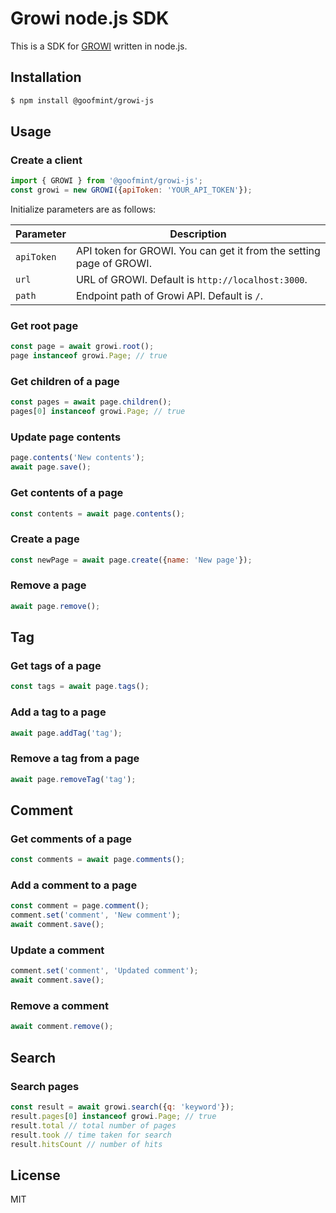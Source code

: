 # Growi node.js SDK

This is a SDK for [GROWI](https://growi.org/) written in node.js.

## Installation

```bash
$ npm install @goofmint/growi-js
```

## Usage

### Create a client

```javascript
import { GROWI } from '@goofmint/growi-js';
const growi = new GROWI({apiToken: 'YOUR_API_TOKEN'});
```

Initialize parameters are as follows:

| Parameter | Description |
| --------- | ----------- |
| `apiToken` | API token for GROWI. You can get it from the setting page of GROWI. |
| `url` | URL of GROWI. Default is `http://localhost:3000`. |
| `path` | Endpoint path of Growi API. Default is `/`. |

### Get root page

```javascript
const page = await growi.root();
page instanceof growi.Page; // true
```

### Get children of a page

```javascript
const pages = await page.children();
pages[0] instanceof growi.Page; // true
```

### Update page contents

```javascript
page.contents('New contents');
await page.save();
```

### Get contents of a page

```javascript
const contents = await page.contents();
```

### Create a page

```javascript
const newPage = await page.create({name: 'New page'});
```

### Remove a page

```javascript
await page.remove();
```

## Tag

### Get tags of a page

```javascript
const tags = await page.tags();
```

### Add a tag to a page

```javascript
await page.addTag('tag');
```

### Remove a tag from a page

```javascript
await page.removeTag('tag');
```

## Comment

### Get comments of a page

```javascript
const comments = await page.comments();
```

### Add a comment to a page

```javascript
const comment = page.comment();
comment.set('comment', 'New comment');
await comment.save();
```

### Update a comment

```javascript
comment.set('comment', 'Updated comment');
await comment.save();
```

### Remove a comment

```javascript
await comment.remove();
```

## Search

### Search pages

```javascript
const result = await growi.search({q: 'keyword'});
result.pages[0] instanceof growi.Page; // true
result.total // total number of pages
result.took // time taken for search
result.hitsCount // number of hits
```

## License

MIT


